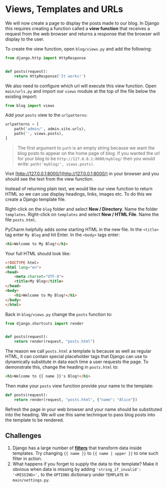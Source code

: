 # Views, Templates and URLs

We will now create a page to display the posts made to our blog. In Django this requires creating a
function called a **view function** that receives a request from the web browser and returns a response that
the browser will display to the user.

To create the view function, open `blog/views.py` and add the following:


```python
from django.http import HttpResponse


def posts(request):
    return HttpResponse('It works!')
```

We also need to configure which url will execute this view function. Open `main/urls.py` and
import our `views` module at the top of the file below the existing import:

```python
from blog import views
```

Add your `posts` view to the `urlpatterns`:

```python
urlpatterns = [
    path('admin/', admin.site.urls),
    path('', views.posts),
]
```

> The first argument to `path` is an empty string because we want the blog posts to appear on the
> home page of blog. If you wanted the url for your blog to be `http://127.0.0.1:8000/myblog/` then
> you would write: `path('myblog/', views.posts)`.

Visit [http://127.0.0.1:8000/](http://127.0.0.1:8000/) in your browser and you should see the text
from the view function.

Instead of returning plain text, we would like our view function to return HTML so we can use
display headings, links, images etc. To do this we create a Django template file.

Right-click on the `blog` folder and select **New / Directory**. Name the folder `templates`.
Right-click on `templates` and select **New / HTML File**. Name the file `posts.html`.

PyCharm helpfully adds some starting HTML in the new file. In the `<title>` tag enter `My Blog` and
hit Enter. In the `<body>` tags enter:

```html
<h1>Welcome to My Blog!</h1>
```

Your full HTML should look like:

```html
<!DOCTYPE html>
<html lang="en">
<head>
    <meta charset="UTF-8">
    <title>My Blog</title>
</head>
<body>
    <h1>Welcome to My Blog!</h1>
</body>
</html>
```

Back in `blog/views.py` change the `posts` function to:

```python
from django.shortcuts import render


def posts(request):
    return render(request, "posts.html")
```

The reason we call `posts.html` a template is because as well as regular HTML, it can contain
special placeholder tags that Django can use to dynamically substitute in data each time a user
requests the page. To demonstrate this, change the heading in `posts.html` to:

```html
<h1>Welcome to {{ name }}'s Blog!</h1>
```

Then make your `posts` view function provide your name to the template:

```python
def posts(request):
    return render(request, "posts.html", {"name": "Alice"})
```

Refresh the page in your web browser and your name should be substituted into the heading. We will
use this same technique to pass blog posts into the template to be rendered.


## Challenges

1. Django has a large number of
   [**filters**](https://docs.djangoproject.com/en/2.2/ref/templates/builtins/#built-in-filter-reference)
   that transform data inside templates. Try changing `{{ name }}` to
   `{{ name | upper }}` to one such filter in action.
3. What happens if you forget to supply the data to the template? Make it obvious when data is
   missing by adding `'string_if_invalid': '<MISSING>',` to the `OPTIONS` dictionary under
   `TEMPLATE` in `main/settings.py`.

